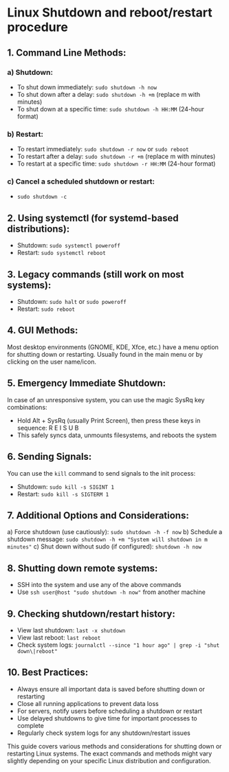 # Linux Shutdown and reboot/restart procedure

## 1. Command Line Methods:

### a) Shutdown:
- To shut down immediately: `sudo shutdown -h now`
- To shut down after a delay: `sudo shutdown -h +m` (replace m with minutes)
- To shut down at a specific time: `sudo shutdown -h HH:MM` (24-hour format)

### b) Restart:
- To restart immediately: `sudo shutdown -r now` or `sudo reboot`
- To restart after a delay: `sudo shutdown -r +m` (replace m with minutes)
- To restart at a specific time: `sudo shutdown -r HH:MM` (24-hour format)

### c) Cancel a scheduled shutdown or restart:
- `sudo shutdown -c`

## 2. Using systemctl (for systemd-based distributions):

- Shutdown: `sudo systemctl poweroff`
- Restart: `sudo systemctl reboot`

## 3. Legacy commands (still work on most systems):

- Shutdown: `sudo halt` or `sudo poweroff`
- Restart: `sudo reboot`

## 4. GUI Methods:

Most desktop environments (GNOME, KDE, Xfce, etc.) have a menu option for shutting down or restarting. Usually found in the main menu or by clicking on the user name/icon.

## 5. Emergency Immediate Shutdown:

In case of an unresponsive system, you can use the magic SysRq key combinations:
- Hold Alt + SysRq (usually Print Screen), then press these keys in sequence: R E I S U B
- This safely syncs data, unmounts filesystems, and reboots the system

## 6. Sending Signals:

You can use the `kill` command to send signals to the init process:
- Shutdown: `sudo kill -s SIGINT 1`
- Restart: `sudo kill -s SIGTERM 1`

## 7. Additional Options and Considerations:

a) Force shutdown (use cautiously): `sudo shutdown -h -f now`
b) Schedule a shutdown message: `sudo shutdown -h +m "System will shutdown in m minutes"`
c) Shut down without sudo (if configured): `shutdown -h now`

## 8. Shutting down remote systems:

- SSH into the system and use any of the above commands
- Use `ssh user@host "sudo shutdown -h now"` from another machine

## 9. Checking shutdown/restart history:

- View last shutdown: `last -x shutdown`
- View last reboot: `last reboot`
- Check system logs: `journalctl --since "1 hour ago" | grep -i "shut down\|reboot"`

## 10. Best Practices:

- Always ensure all important data is saved before shutting down or restarting
- Close all running applications to prevent data loss
- For servers, notify users before scheduling a shutdown or restart
- Use delayed shutdowns to give time for important processes to complete
- Regularly check system logs for any shutdown/restart issues

This guide covers various methods and considerations for shutting down or restarting Linux systems. The exact commands and methods might vary slightly depending on your specific Linux distribution and configuration.
